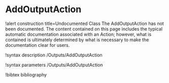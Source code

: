 <!-- MOOSE Documentation Stub: Remove this when content is added. -->

# AddOutputAction

!alert construction title=Undocumented Class
The AddOutputAction has not been documented. The content contained on this page includes the
typical automatic documentation associated with an Action; however, what is contained is ultimately
determined by what is necessary to make the documentation clear for users.

!syntax description /Outputs/AddOutputAction

!syntax parameters /Outputs/AddOutputAction

!bibtex bibliography
